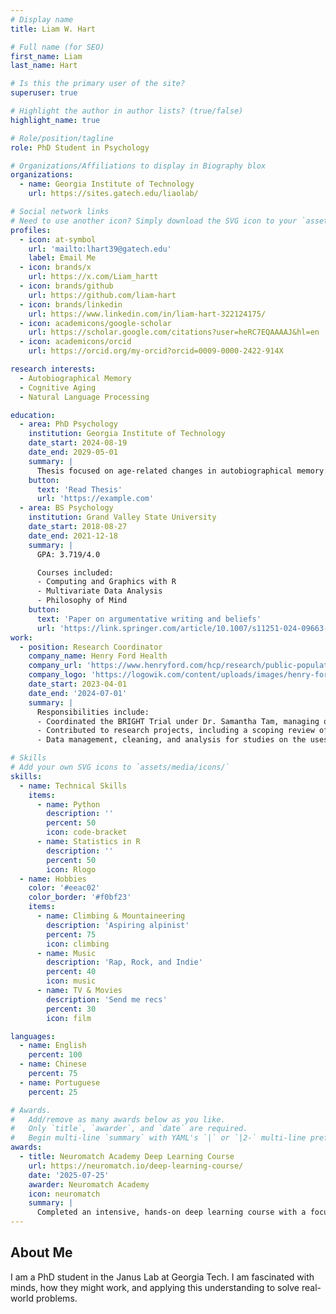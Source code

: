 ```yaml
---
# Display name
title: Liam W. Hart

# Full name (for SEO)
first_name: Liam
last_name: Hart

# Is this the primary user of the site?
superuser: true

# Highlight the author in author lists? (true/false)
highlight_name: true

# Role/position/tagline
role: PhD Student in Psychology

# Organizations/Affiliations to display in Biography blox
organizations:
  - name: Georgia Institute of Technology
    url: https://sites.gatech.edu/liaolab/

# Social network links
# Need to use another icon? Simply download the SVG icon to your `assets/media/icons/` folder.
profiles:
  - icon: at-symbol
    url: 'mailto:lhart39@gatech.edu'
    label: Email Me
  - icon: brands/x
    url: https://x.com/Liam_hartt
  - icon: brands/github
    url: https://github.com/liam-hart
  - icon: brands/linkedin
    url: https://www.linkedin.com/in/liam-hart-322124175/
  - icon: academicons/google-scholar
    url: https://scholar.google.com/citations?user=heRC7EQAAAAJ&hl=en
  - icon: academicons/orcid
    url: https://orcid.org/my-orcid?orcid=0009-0000-2422-914X

research interests:
  - Autobiographical Memory
  - Cognitive Aging
  - Natural Language Processing

education:
  - area: PhD Psychology
    institution: Georgia Institute of Technology
    date_start: 2024-08-19
    date_end: 2029-05-01
    summary: |
      Thesis focused on age-related changes in autobiographical memory. Supervised by [Hsiao-Wen Liao, PhD](https://psychology.gatech.edu/people/hsiao-wen-liao).
    button:
      text: 'Read Thesis'
      url: 'https://example.com'
  - area: BS Psychology
    institution: Grand Valley State University
    date_start: 2018-08-27
    date_end: 2021-12-18
    summary: |
      GPA: 3.719/4.0

      Courses included:
      - Computing and Graphics with R
      - Multivariate Data Analysis
      - Philosophy of Mind
    button:
      text: 'Paper on argumentative writing and beliefs'
      url: 'https://link.springer.com/article/10.1007/s11251-024-09663-x'
work:
  - position: Research Coordinator
    company_name: Henry Ford Health
    company_url: 'https://www.henryford.com/hcp/research/public-population-research/public-health-sciences'
    company_logo: 'https://logowik.com/content/uploads/images/henry-ford-health6047.jpg'
    date_start: 2023-04-01
    date_end: '2024-07-01'
    summary: |
      Responsibilities include:
      - Coordinated the BRIGHT Trial under Dr. Samantha Tam, managing operational and regulatory duties such as participant recruitment, IRB communication, and tracking patient appointments and compensation.
      - Contributed to research projects, including a scoping review of care fragmentation in cancer patients, by reading and summarizing research articles.
      - Data management, cleaning, and analysis for studies on the uses and benefits of Patient Reported Outcome Measures (PROMs) in cancer patient care.

# Skills
# Add your own SVG icons to `assets/media/icons/`
skills:
  - name: Technical Skills
    items:
      - name: Python
        description: ''
        percent: 50
        icon: code-bracket
      - name: Statistics in R
        description: ''
        percent: 50
        icon: Rlogo
  - name: Hobbies
    color: '#eeac02'
    color_border: '#f0bf23'
    items:
      - name: Climbing & Mountaineering
        description: 'Aspiring alpinist'
        percent: 75
        icon: climbing
      - name: Music
        description: 'Rap, Rock, and Indie'
        percent: 40
        icon: music
      - name: TV & Movies
        description: 'Send me recs'
        percent: 30
        icon: film

languages:
  - name: English
    percent: 100
  - name: Chinese
    percent: 75
  - name: Portuguese
    percent: 25

# Awards.
#   Add/remove as many awards below as you like.
#   Only `title`, `awarder`, and `date` are required.
#   Begin multi-line `summary` with YAML's `|` or `|2-` multi-line prefix and indent 2 spaces below.
awards:
  - title: Neuromatch Academy Deep Learning Course
    url: https://neuromatch.io/deep-learning-course/
    date: '2025-07-25'
    awarder: Neuromatch Academy
    icon: neuromatch
    summary: |
      Completed an intensive, hands-on deep learning course with a focus on Natural Language Processing (NLP). Gained practical experience with modern NLP architectures, including BERT and GPT, and explored topics such as tokenization, fine-tuning, and prompt engineering. Collaborated on a group project applying deep learning techniques to NLP tasks, enhancing skills in PyTorch.
---
```


## About Me

I am a PhD student in the Janus Lab at Georgia Tech. I am fascinated with minds, how they might work, and applying this understanding to solve real-world problems.